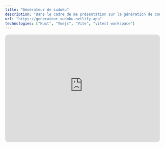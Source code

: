 ```yaml
---
title: "Générateur de sudoku"
description: "Dans le cadre de ma présentation sur la génération de contenu procédurale dans la musique, j'ai créé un solver de sudoku."
url: "https://generateur-sudoku.netlify.app"
technologies: ["Nuxt", "Vuejs", "Vite", "vitest workspace"]
---
```


<iframe src="https://generateur-sudoku.netlify.app" allow="autoplay *; encrypted-media *; fullscreen *; clipboard-write" frameborder="0" height="350" style="width:100%;max-width:660px;overflow:hidden;border-radius:10px;" sandbox="allow-forms allow-popups allow-same-origin allow-scripts allow-storage-access-by-user-activation allow-top-navigation-by-user-activation" title="Générateur de sudoku procédural"></iframe>
